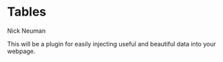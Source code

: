 # Tables
Nick Neuman


This will be a plugin for easily injecting useful and beautiful data into your webpage.